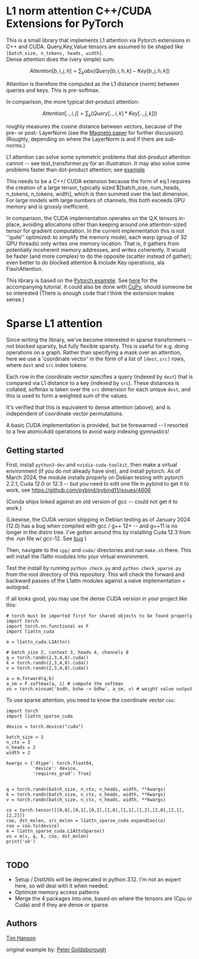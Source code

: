 # L1 norm attention C++/CUDA Extensions for PyTorch

This is a small library that implements L1 attention via Pytorch extensions in C++ and CUDA.
Query,Key,Value tensors are assumed to be shaped like `[batch_size, n_tokens, heads, width]`.  
Dense attention does the (very simple) sum: 
```math
Attention[b,i,j,h] = \sum_k abs(Query[b,i,h,k] - Key[b,j,h,k])
```
Attention is therefore the computed as the L1 distance (norm) between queries and keys.  This is pre-softmax.

In comparison, the more typical dot-product attention: 
```math
Attention[..,i,j] = \sum_k (Query[..,i,k] * Key[..,j,k]) ) 
```
roughly measures the cosine distance between vectors, because of the pre- or post- LayerNorm  (see the [Magneto paper](http://arxiv.org/abs/2210.06423) for further discussion).  (Roughly, depending on where the LayerNorm is and if there are sub-norms.)

L1 attention can solve some symmetric problems that dot-product attention cannot -- see test_transformer.py for an illustration.  It may also solve some problems faster than dot-product attention; see [example](http://github.com/tlh24/l1-attention/tree/main/example) 

This needs to be a C++/ CUDA extension because the form of eq.1 requires the creation of a large tensor, typically sized $[batch_size, num_heads, n_tokens, n_tokens, width], which is then summed over the last dimension.  For large models with large numbers of channels, this both exceeds GPU memory and is grossly inefficient.  

In comparison, the CUDA implementation operates on the Q,K tensors in-place, avoiding allocations other than keeping around one attention-sized tensor for gradient computation.  In the current implementation this is not ''quite'' optimized: to simplify the memory model, each warp (group of 32 GPU threads) only writes one memory location.  That is, it gathers from potentially incoherent memory addresses, and writes coherently.  It would be faster (and more complex) to do the opposite (scatter instead of gather); even better to do blocked attention & include Key operations, ala FlashAttention. 

This library is based on the [Pytorch example](https://github.com/pytorch/extension-cpp). See
[here](http://pytorch.org/tutorials/advanced/cpp_extension.html) for the accompanying tutorial.  It could also be done with [CuPy](https://cupy.dev/), should someone be so interested (There is enough code that I think the extension makes sense.)

# Sparse L1 attention

Since writing the library, we've become interested in sparse transformers -- not blocked sparsity, but fully flexible sparsity.  This is useful for e.g. doing operations on a graph.  Rather than specifying a mask over an attention, here we use a 'coordinate vector' in the form of a list of `[dest,src]` rows, where `dest` and `src` index tokens. 

Each row in the coordinate vector specifies a query (indexed by `dest`) that is compared via L1 distance to a key (indexed by `src`).  These distances is collated, softmax is taken over the `src` dimension for each unique `dest`, and this is used to form a weighted sum of the values.  

It's verified that this is equivalent to dense attention (above), and is independent of coordinate vector permutations.  

A basic CUDA implementation is provided, but be forewarned -- I resorted to a few atomicAdd operations to avoid warp indexing gymnastics!

## Getting started

First, install `python3-dev` and `nvidia-cuda-toolkit`, then make a virtual environment (if you do not already have one), and install pytorch.  As of March 2024, the module installs properly on Debian testing with pytorch 2.2.1, Cuda 12.0 or 12.3 -- but you need to edit one file in pybind to get it to work, see https://github.com/pybind/pybind11/issues/4606

(Conda ships linked against an old version of gcc -- could not get it to work.)

(Likewise, the CUDA version shipping in Debian testing as of January 2024 (12.0) has a bug when compiled with gcc / g++ 12+ -- and g++11 is no longer in the distro tree.  I've gotten around this by installing Cuda 12.3 from the .run file w/ gcc-12.  See [bug](https://github.com/pybind/pybind11/issues/4606) )


Then, navigate to the `cpp/` and `cuda/` directories and run `make.sh` there. 
This will install the l1attn modules into your virtual environment. 

Test the install by running `python check.py` and `python check_sparse.py` from the root directory of this repository. This will check the forward and backward passes of the L1attn modules against a naive implementation + autograd.  

If all looks good, you may use the dense CUDA version in your project like this: 
```
# torch must be imported first for shared objects to be found properly
import torch
import torch.nn.functional as F
import l1attn_cuda

m = l1attn_cuda.L1Attn()

# batch_size 2, context 3, heads 4, channels 8
q = torch.randn(2,3,4,8).cuda()
k = torch.randn(2,3,4,8).cuda()
v = torch.randn(2,3,4,8).cuda()

a = m.forward(q,k)
a_sm = F.softmax(a, 1) # compute the softmax
vo = torch.einsum('bsdh, bshw -> bdhw', a_sm, v) # weight value output
```
To use sparse attention, you need to know the coordinate vector `coo`: 
```
import torch
import l1attn_sparse_cuda

device = torch.device("cuda")

batch_size = 1
n_ctx = 3
n_heads = 2
width = 2

kwargs = {'dtype': torch.float64, 
          'device': device,
          'requires_grad': True}

          
q = torch.randn(batch_size, n_ctx, n_heads, width, **kwargs)
k = torch.randn(batch_size, n_ctx, n_heads, width, **kwargs)
v = torch.randn(batch_size, n_ctx, n_heads, width, **kwargs)
          
co = torch.tensor([[0,0],[0,1],[0,2],[1,0],[1,1],[1,2],[2,0],[2,1],[2,2]])
coo, dst_mxlen, src_mxlen = l1attn_sparse_cuda.expandCoo(co)
coo = coo.to(device)
m = l1attn_sparse_cuda.L1AttnSparse()
vo = m(v, q, k, coo, dst_mxlen)
print('ok')


```


## TODO
- Setup / DistUtils will be deprecated in python 3.12.  I'm not an expert here, so will deal with it when needed. 
- Optimize memory access patterns
- Merge the 4 packages into one, based on where the tensors are (Cpu or Cuda) and if they are dense or sparse.  

## Authors

[Tim Hanson](https://github.com/tlh24)

original example by:
[Peter Goldsborough](https://github.com/goldsborough)

